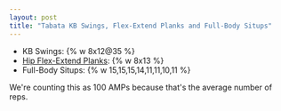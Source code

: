 ```yaml
---
layout: post
title: "Tabata KB Swings, Flex-Extend Planks and Full-Body Situps"
---
```


- KB Swings: {% w 8x12@35 %}
- [Hip Flex-Extend Planks](https://dl.dropboxusercontent.com/s/nbzfqssbi4bs4ie/hip-plank.gif): {% w 8x13 %}
- Full-Body Situps: {% w 15,15,15,14,11,11,10,11 %}

We're counting this as 100 AMPs because that's the average number of reps.

